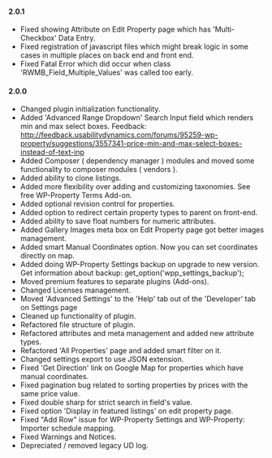 #### 2.0.1
* Fixed showing Attribute on Edit Property page which has 'Multi-Checkbox' Data Entry.
* Fixed registration of javascript files which might break logic in some cases in multiple places on back end and front end.
* Fixed Fatal Error which did occur when class 'RWMB_Field_Multiple_Values' was called too early.

#### 2.0.0
* Changed plugin initialization functionality.
* Added 'Advanced Range Dropdown' Search Input field which renders min and max select boxes. Feedback: http://feedback.usabilitydynamics.com/forums/95259-wp-property/suggestions/3557341-price-min-and-max-select-boxes-instead-of-text-inp
* Added Composer ( dependency manager ) modules and moved some functionality to composer modules ( vendors ).
* Added ability to clone listings.
* Added more flexibility over adding and customizing taxonomies. See free WP-Property Terms Add-on.
* Added optional revision control for properties.
* Added option to redirect certain property types to parent on front-end.
* Added ability to save float numbers for numeric attributes.
* Added Gallery Images meta box on Edit Property page got better images management.
* Added smart Manual Coordinates option. Now you can set coordinates directly on map.
* Added doing WP-Property Settings backup on upgrade to new version. Get information about backup: get_option('wpp_settings_backup');
* Moved premium features to separate plugins (Add-ons).
* Changed Licenses management.
* Moved 'Advanced Settings' to the 'Help' tab out of the 'Developer' tab on Settings page
* Cleaned up functionality of plugin.
* Refactored file structure of plugin.
* Refactored attributes and meta management and added new attribute types.
* Refactored 'All Properties' page and added smart filter on it.
* Changed settings export to use JSON extension.
* Fixed 'Get Direction' link on Google Map for properties which have manual coordinates.
* Fixed pagination bug related to sorting properties by prices with the same price value.
* Fixed double sharp for strict search in field's value.
* Fixed option 'Display in featured listings' on edit property page.
* Fixed "Add Row" issue for WP-Property Settings and WP-Property: Importer schedule mapping.
* Fixed Warnings and Notices.
* Depreciated / removed legacy UD log.